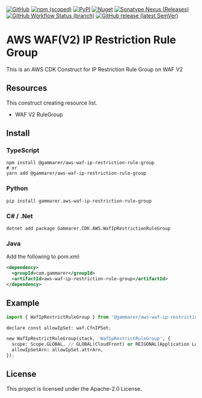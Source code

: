 [![GitHub](https://img.shields.io/github/license/yicr/aws-waf-ip-restriction-rule-group?style=flat-square)](https://github.com/yicr/aws-waf-ip-restriction-rule-group/blob/main/LICENSE)
[![npm (scoped)](https://img.shields.io/npm/v/@gammarer/aws-waf-ip-restriction-rule-group?style=flat-square)](https://www.npmjs.com/package/@gammarer/aws-waf-ip-restriction-rule-group)
[![PyPI](https://img.shields.io/pypi/v/gammarer.aws-waf-ip-restriction-rule-group?style=flat-square)](https://pypi.org/project/gammarer.aws-waf-ip-restriction-rule-group/)
[![Nuget](https://img.shields.io/nuget/v/Gammarer.CDK.AWS.WafIpRestrictionRuleGroup?style=flat-square)](https://www.nuget.org/packages/Gammarer.CDK.AWS.WafIpRestrictionRuleGroup/)
[![Sonatype Nexus (Releases)](https://img.shields.io/nexus/r/com.gammarer/aws-waf-ip-restriction-rule-group?server=https%3A%2F%2Fs01.oss.sonatype.org%2F&style=flat-square)](https://s01.oss.sonatype.org/content/repositories/releases/com/gammarer/aws-waf-ip-restriction-rule-group/)
[![GitHub Workflow Status (branch)](https://img.shields.io/github/actions/workflow/status/yicr/aws-waf-ip-restriction-rule-group/release.yml?branch=main&label=release&style=flat-square)](https://github.com/yicr/aws-waf-ip-restriction-rule-group/actions/workflows/release.yml)
[![GitHub release (latest SemVer)](https://img.shields.io/github/v/release/yicr/aws-waf-ip-restriction-rule-group?sort=semver&style=flat-square)](https://github.com/yicr/aws-waf-ip-restriction-rule-group/releases)

# AWS WAF(V2) IP Restriction Rule Group

This is an AWS CDK Construct for IP Restriction Rule Group on WAF V2

## Resources

This construct creating resource list.

* WAF V2 RuleGroup

## Install

### TypeScript

```shell
npm install @gammarer/aws-waf-ip-restriction-rule-group
# or
yarn add @gammarer/aws-waf-ip-restriction-rule-group
```

### Python

```shell
pip install gammarer.aws-waf-ip-restriction-rule-group
```

### C# / .Net

```shell
dotnet add package Gammarer.CDK.AWS.WafIpRestrictionRuleGroup
```

### Java

Add the following to pom.xml:

```xml
<dependency>
  <groupId>com.gammarer</groupId>
  <artifactId>aws-waf-ip-restriction-rule-group</artifactId>
</dependency>
```

## Example

```python
import { WafIpRestrictRuleGroup } from '@gammarer/aws-waf-ip-restriction-rule-group';

declare const allowIpSet: waf.CfnIPSet;

new WafIpRestrictRuleGroup(stack, 'WafIpRestrictRuleGroup', {
  scope: Scope.GLOBAL, // GLOBAL(CloudFront) or REIGONAL(Application Load Balancer (ALB), Amazon API Gateway REST API, an AWS AppSync GraphQL API, or an Amazon Cognito user pool)
  allowIpSetArn: allowIpSet.attrArn,
});
```

## License

This project is licensed under the Apache-2.0 License.
